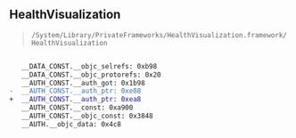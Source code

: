 ## HealthVisualization

> `/System/Library/PrivateFrameworks/HealthVisualization.framework/HealthVisualization`

```diff

   __DATA_CONST.__objc_selrefs: 0xb98
   __DATA_CONST.__objc_protorefs: 0x20
   __AUTH_CONST.__auth_got: 0x1b98
-  __AUTH_CONST.__auth_ptr: 0xe88
+  __AUTH_CONST.__auth_ptr: 0xea8
   __AUTH_CONST.__const: 0xa900
   __AUTH_CONST.__objc_const: 0x3848
   __AUTH.__objc_data: 0x4c8

```
